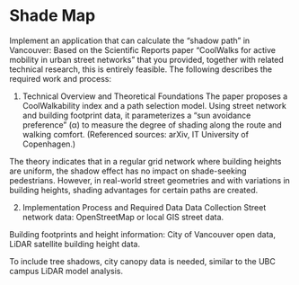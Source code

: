 # Shade Map
Implement an application that can calculate the “shadow path” in Vancouver:
Based on the Scientific Reports paper “CoolWalks for active mobility in urban street networks” that you provided, together with related technical research, this is entirely feasible. The following describes the required work and process:

1. Technical Overview and Theoretical Foundations
The paper proposes a CoolWalkability index and a path selection model. Using street network and building footprint data, it parameterizes a “sun avoidance preference” (α) to measure the degree of shading along the route and walking comfort. (Referenced sources: arXiv, IT University of Copenhagen.)

The theory indicates that in a regular grid network where building heights are uniform, the shadow effect has no impact on shade-seeking pedestrians. However, in real-world street geometries and with variations in building heights, shading advantages for certain paths are created.

2. Implementation Process and Required Data
Data Collection
Street network data: OpenStreetMap or local GIS street data.

Building footprints and height information: City of Vancouver open data, LiDAR satellite building height data.

To include tree shadows, city canopy data is needed, similar to the UBC campus LiDAR model analysis.

